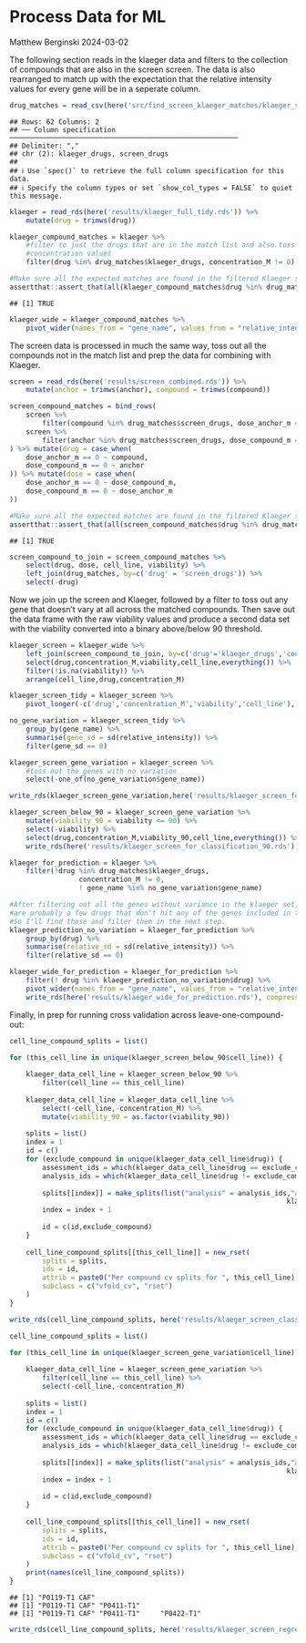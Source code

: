 Process Data for ML
================
Matthew Berginski
2024-03-02

The following section reads in the klaeger data and filters to the
collection of compounds that are also in the screen screen. The data is
also rearranged to match up with the expectation that the relative
intensity values for every gene will be in a seperate column.

``` r
drug_matches = read_csv(here('src/find_screen_klaeger_matches/klaeger_screen_drug_matches.csv'))
```

    ## Rows: 62 Columns: 2
    ## ── Column specification ────────────────────────────────────────────────────────
    ## Delimiter: ","
    ## chr (2): klaeger_drugs, screen_drugs
    ## 
    ## ℹ Use `spec()` to retrieve the full column specification for this data.
    ## ℹ Specify the column types or set `show_col_types = FALSE` to quiet this message.

``` r
klaeger = read_rds(here('results/klaeger_full_tidy.rds')) %>%
    mutate(drug = trimws(drug))

klaeger_compound_matches = klaeger %>%
    #filter to just the drugs that are in the match list and also toss out the zero
    #concentration values
    filter(drug %in% drug_matches$klaeger_drugs, concentration_M != 0)

#Make sure all the expected matches are found in the filtered Klaeger set
assertthat::assert_that(all(klaeger_compound_matches$drug %in% drug_matches$klaeger_drugs))
```

    ## [1] TRUE

``` r
klaeger_wide = klaeger_compound_matches %>%
    pivot_wider(names_from = "gene_name", values_from = "relative_intensity")
```

The screen data is processed in much the same way, toss out all the
compounds not in the match list and prep the data for combining with
Klaeger.

``` r
screen = read_rds(here('results/screen_combined.rds')) %>%
    mutate(anchor = trimws(anchor), compound = trimws(compound))

screen_compound_matches = bind_rows(
    screen %>%
        filter(compound %in% drug_matches$screen_drugs, dose_anchor_m == 0, dose_compound_m != 0),
    screen %>%
        filter(anchor %in% drug_matches$screen_drugs, dose_compound_m == 0, dose_anchor_m != 0)
) %>% mutate(drug = case_when(
    dose_anchor_m == 0 ~ compound,
    dose_compound_m == 0 ~ anchor
)) %>% mutate(dose = case_when(
    dose_anchor_m == 0 ~ dose_compound_m,
    dose_compound_m == 0 ~ dose_anchor_m
))

#Make sure all the expected matches are found in the filtered Klaeger set
assertthat::assert_that(all(screen_compound_matches$drug %in% drug_matches$screen_drugs))
```

    ## [1] TRUE

``` r
screen_compound_to_join = screen_compound_matches %>%
    select(drug, dose, cell_line, viability) %>%
    left_join(drug_matches, by=c('drug' = 'screen_drugs')) %>%
    select(-drug)
```

Now we join up the screen and Klaeger, followed by a filter to toss out
any gene that doesn’t vary at all across the matched compounds. Then
save out the data frame with the raw viability values and produce a
second data set with the viability converted into a binary above/below
90 threshold.

``` r
klaeger_screen = klaeger_wide %>%
    left_join(screen_compound_to_join, by=c('drug'='klaeger_drugs','concentration_M'='dose')) %>%
    select(drug,concentration_M,viability,cell_line,everything()) %>%
    filter(!is.na(viability)) %>% 
    arrange(cell_line,drug,concentration_M)

klaeger_screen_tidy = klaeger_screen %>%
    pivot_longer(-c('drug','concentration_M','viability','cell_line'), names_to = "gene_name", values_to = 'relative_intensity')

no_gene_variation = klaeger_screen_tidy %>%
    group_by(gene_name) %>%
    summarise(gene_sd = sd(relative_intensity)) %>%
    filter(gene_sd == 0)

klaeger_screen_gene_variation = klaeger_screen %>%
    #toss out the genes with no variation
    select(-one_of(no_gene_variation$gene_name))

write_rds(klaeger_screen_gene_variation,here('results/klaeger_screen_for_regression.rds'), compress='gz')

klaeger_screen_below_90 = klaeger_screen_gene_variation %>%
    mutate(viability_90 = viability <= 90) %>%
    select(-viability) %>%
    select(drug,concentration_M,viability_90,cell_line,everything()) %>% 
    write_rds(here('results/klaeger_screen_for_classification_90.rds'), compress='gz')

klaeger_for_prediction = klaeger %>% 
    filter(!drug %in% drug_matches$klaeger_drugs, 
                 concentration_M != 0,
                 ! gene_name %in% no_gene_variation$gene_name)

#After filtering out all the genes without variance in the klaeger set, there
#are probably a few drugs that don't hit any of the genes included in the model.
#So I'll find those and filter them in the next step.
klaeger_prediction_no_variation = klaeger_for_prediction %>% 
    group_by(drug) %>% 
    summarise(relative_sd = sd(relative_intensity)) %>% 
    filter(relative_sd == 0)

klaeger_wide_for_prediction = klaeger_for_prediction %>%
    filter(! drug %in% klaeger_prediction_no_variation$drug) %>%
    pivot_wider(names_from = "gene_name", values_from = "relative_intensity") %>%
    write_rds(here('results/klaeger_wide_for_prediction.rds'), compress='gz')
```

Finally, in prep for running cross validation across
leave-one-compound-out:

``` r
cell_line_compound_splits = list()

for (this_cell_line in unique(klaeger_screen_below_90$cell_line)) {
    
    klaeger_data_cell_line = klaeger_screen_below_90 %>%
        filter(cell_line == this_cell_line)
    
    klaeger_data_cell_line = klaeger_data_cell_line %>%
        select(-cell_line,-concentration_M) %>%
        mutate(viability_90 = as.factor(viability_90))
    
    splits = list()
    index = 1
    id = c()
    for (exclude_compound in unique(klaeger_data_cell_line$drug)) {
        assessment_ids = which(klaeger_data_cell_line$drug == exclude_compound)
        analysis_ids = which(klaeger_data_cell_line$drug != exclude_compound)
        
        splits[[index]] = make_splits(list("analysis" = analysis_ids,"assessment" = assessment_ids),
                                                                    klaeger_data_cell_line %>% select(-drug))
        index = index + 1
        
        id = c(id,exclude_compound)
    }
    
    cell_line_compound_splits[[this_cell_line]] = new_rset(
        splits = splits,
        ids = id,
        attrib = paste0("Per compound cv splits for ", this_cell_line),
        subclass = c("vfold_cv", "rset")
    )
}

write_rds(cell_line_compound_splits, here('results/klaeger_screen_classification_90_CV_split.rds'), compress = 'gz')
```

``` r
cell_line_compound_splits = list()

for (this_cell_line in unique(klaeger_screen_gene_variation$cell_line)) {
    
    klaeger_data_cell_line = klaeger_screen_gene_variation %>%
        filter(cell_line == this_cell_line) %>%
        select(-cell_line,-concentration_M)
    
    splits = list()
    index = 1
    id = c()
    for (exclude_compound in unique(klaeger_data_cell_line$drug)) {
        assessment_ids = which(klaeger_data_cell_line$drug == exclude_compound)
        analysis_ids = which(klaeger_data_cell_line$drug != exclude_compound)
        
        splits[[index]] = make_splits(list("analysis" = analysis_ids,"assessment" = assessment_ids),
                                                                    klaeger_data_cell_line %>% select(-drug))
        index = index + 1
        
        id = c(id,exclude_compound)
    }
    
    cell_line_compound_splits[[this_cell_line]] = new_rset(
        splits = splits,
        ids = id,
        attrib = paste0("Per compound cv splits for ", this_cell_line),
        subclass = c("vfold_cv", "rset")
    )
    print(names(cell_line_compound_splits))
}
```

    ## [1] "P0119-T1 CAF"
    ## [1] "P0119-T1 CAF" "P0411-T1"    
    ## [1] "P0119-T1 CAF" "P0411-T1"     "P0422-T1"

``` r
write_rds(cell_line_compound_splits, here('results/klaeger_screen_regression_CV_split.rds'), compress = 'gz')
```
